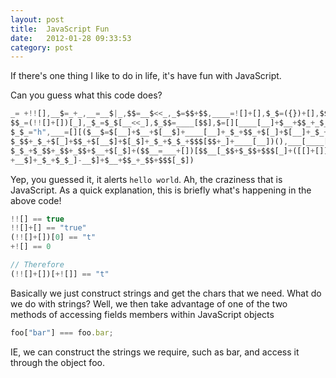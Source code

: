 ```yaml
---
layout: post
title:  JavaScript Fun
date:   2012-01-28 09:33:53
category: post
---
```


If there's one thing I like to do in life, it's have fun with JavaScript.

Can you guess what this code does?

<!-- prettier-ignore -->
```javascript
_= +!![],__$=_+_,__=__$|_,$$=__$<<_,_$=$$+$$,____=![]+[],$_$=({})+[],$$$=[][_]+[],$__=$_$[_],
$$_=(!![]+[])[_],_$_=$_$[__<<_],$_$$=____[$$],$=[][____[__]+$__+$$_+_$_] + [],_$$=____[__$],
$_$_="h",___=[][($__$=$[__]+$__+$[__$]+____[__]+_$_+$$_+$[_]+$[__]+_$_+$__+$$_)][$__$]($$_+
$_$$+_$_+$[_]+$$_+$[__$]+$[_$]+_$_+$_$_+$$$[$$+_]+____[__])(),___[____[_]+_$$+$_$$+$$_+_$_](
$_$_+$_$$+_$$+_$$+$__+$[_$]+($$__=___+[])[$$__[_$$+$_$$+$$$[_]+([[]+[]][+[]][$__$]+[])[_$+$$
+__$]+_$_+$_$_]-__$]+$__+$$_+_$$+$$$[_$])
```

<!-- end-excerpt -->

Yep, you guessed it, it alerts `hello world`. Ah, the craziness that is JavaScript.
As a quick explanation, this is briefly what's happening in the above code!

<!-- prettier-ignore -->
```javascript
!![] == true
!![]+[] == "true"
(!![]+[])[0] == "t"
+![] == 0

// Therefore
(!![]+[])[+![]] == "t"
```

Basically we just construct strings and get the chars that we need. What do we do with strings? Well, we then take advantage of one of the two methods of accessing fields members within JavaScript objects

```javascript
foo["bar"] === foo.bar;
```

IE, we can construct the strings we require, such as bar, and access it through the object foo.

